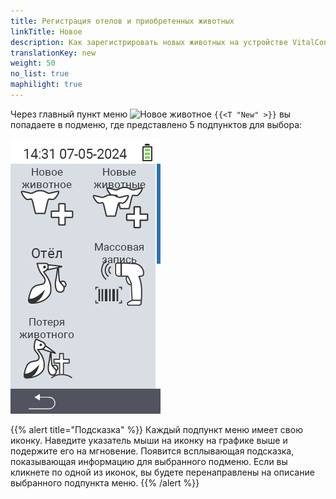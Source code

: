 ```yaml
---
title: Регистрация отелов и приобретенных животных
linkTitle: Новое
description: Как зарегистрировать новых животных на устройстве VitalControl.
translationKey: new
weight: 50
no_list: true
maphilight: true
---
```

Через главный пункт меню <img src="/icons/main/new-animal.svg" width="35" align="bottom" alt="Новое животное" /> `{{<T "New" >}}` вы попадаете в подменю, где представлено 5 подпунктов для выбора:

<img src="images/neuen.png" alt="VitalControl Новое" title="Новое" usemap="#workmap" class="maphilight" />

<map name="workmap">
  <area shape="rect" coords="3,40,116,160" alt="Новое животное" title="Как зарегистрировать новое животное с помощью устройства VitalControl&#10;Клик мышью: открыть документацию" href="/ru/docs/new/animal/">
  <area shape="rect" coords="3,160,116,280" alt="Отел" title="Как зарегистрировать новый отел с помощью устройства VitalControl&#10;Клик мышью: открыть документацию" href="/ru/docs/new/calving/">
  <area shape="rect" coords="3,280,116,399" alt="Потеря животного" title="Как зарегистрировать потерю животного с помощью устройства VitalControl&#10;Клик мышью: открыть документацию" href="/ru/docs/new/animal-loss/">

  <area shape="rect" coords="116,40,230,160" alt="Новые животные" title="Как создать несколько новых животных на устройстве VitalControl одним действием&#10;Клик мышью: открыть документацию" href="/ru/docs/new/animals/">
  <area shape="rect" coords="116,160,230,280" alt="Массовая запись" title="Используйте сканер штрих-кодов для регистрации различных животных&#10;Клик мышью: открыть документацию" href="/ru/docs/new/bulk-recording/">

  <area shape="rect" coords="1,401,100,439" alt="Назад" title="Вернуться на один уровень назад&#10;Клик мышью: к документации" href="/ru/docs/menu/mainmenu/">
</map>

{{% alert title="Подсказка" %}}
Каждый подпункт меню имеет свою иконку. Наведите указатель мыши на иконку на графике выше и подержите его на мгновение. Появится всплывающая подсказка, показывающая информацию для выбранного подменю. Если вы кликнете по одной из иконок, вы будете перенаправлены на описание выбранного подпункта меню.
{{% /alert %}}
